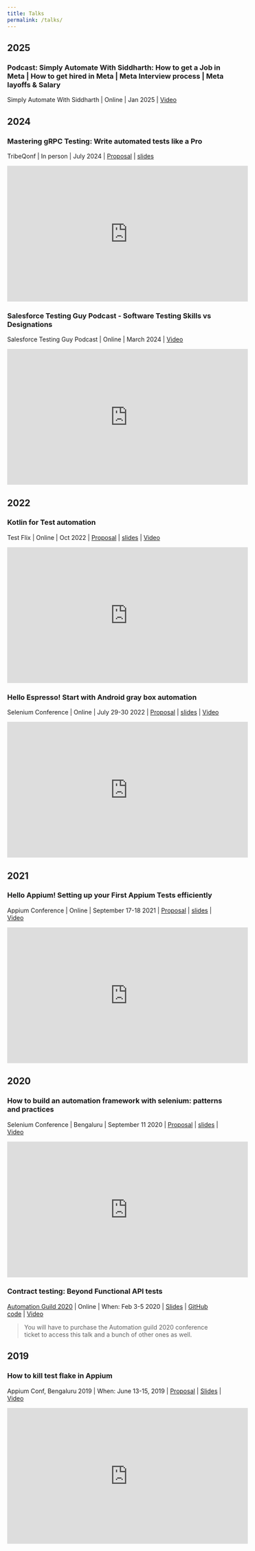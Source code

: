 ```yaml
---
title: Talks
permalink: /talks/
---
```


## 2025

### Podcast: Simply Automate With Siddharth: How to get a Job in Meta | How to get hired in Meta | Meta Interview process | Meta layoffs & Salary

Simply Automate With Siddharth | Online | Jan 2025 |
[Video](https://youtu.be/oavvaHazL-w?si=aOzTf5v21pM6Xfj4)

## 2024

### Mastering gRPC Testing: Write automated tests like a Pro

TribeQonf | In person | July 2024 |
[Proposal](https://www.thetesttribe.com/tribeqonf/gaurav-s/#ttt-key-takeaways)
|
[slides](https://docs.google.com/presentation/d/e/2PACX-1vTpW84YaOPWIauhb4Iv7j1kv_iNR-PE_okDygXjgxmLs6qNd_tPPsJEvoAYsRmUTW5iG4LxxPG9-Nwv/pub?start=false&loop=true&delayms=10000&slide=id.p1)

<iframe src="https://docs.google.com/presentation/d/e/2PACX-1vTpW84YaOPWIauhb4Iv7j1kv_iNR-PE_okDygXjgxmLs6qNd_tPPsJEvoAYsRmUTW5iG4LxxPG9-Nwv/embed?start=false&loop=false&delayms=3000" frameborder="0" width="560" height="315" allowfullscreen="true" mozallowfullscreen="true" webkitallowfullscreen="true"></iframe>

### Salesforce Testing Guy Podcast - Software Testing Skills vs Designations

Salesforce Testing Guy Podcast | Online | March 2024 |
[Video](https://www.youtube.com/watch?v=DjPXx6Ea9wU)

<iframe width="560" height="315" src="https://www.youtube.com/embed/DjPXx6Ea9wU?si=3o8hzE04ZQgw5SCy" title="YouTube video player" frameborder="0" allow="accelerometer; autoplay; clipboard-write; encrypted-media; gyroscope; picture-in-picture; web-share" referrerpolicy="strict-origin-when-cross-origin" allowfullscreen></iframe>

## 2022

### Kotlin for Test automation

Test Flix | Online | Oct 2022 |
[Proposal](https://www.thetesttribe.com/testflix-2022-gaurav-singh/)
|
[slides](https://docs.google.com/presentation/d/e/2PACX-1vRRLUYtO2rmfOBoYDV5IZZEgClf5EwYVelT6ssunzF74uvMi3pcax0Mhz8XeAtOiynUxqBhGWoSqE9_/pub?start=false&loop=false&delayms=3000)
| [Video](https://www.youtube.com/watch?v=RIvdsJzF0Yk)

<iframe width="560" height="315" src="https://www.youtube.com/embed/RIvdsJzF0Yk" title="YouTube video player" frameborder="0" allow="accelerometer; autoplay; clipboard-write; encrypted-media; gyroscope; picture-in-picture" allowfullscreen></iframe>

### Hello Espresso! Start with Android gray box automation

Selenium Conference | Online | July 29-30 2022 |
[Proposal](https://confengine.com/conferences/selenium-conf-2022/proposal/16690/hello-espresso-start-with-android-gray-box-automation)
|
[slides](https://docs.google.com/presentation/d/e/2PACX-1vRHHRilmbqc3G4hvX7n1q_aq4VYaBK2oKeD3aPMs1KQNX2BTztGWKYdFtsCU5ne_TaPzV7_Vx5ZgqOz/pub?start=false&loop=false&delayms=3000)
| [Video](https://www.youtube.com/watch?v=6A0fwVamKfo)

<iframe width="560" height="315" src="https://www.youtube.com/embed/6A0fwVamKfo" title="YouTube video player" frameborder="0" allow="accelerometer; autoplay; clipboard-write; encrypted-media; gyroscope; picture-in-picture" allowfullscreen></iframe>

## 2021

### Hello Appium! Setting up your First Appium Tests efficiently

Appium Conference | Online | September 17-18 2021 |
[Proposal](https://confengine.com/conferences/appium-conf-2021/proposal/15501/hello-appium-setting-up-your-first-appium-tests-efficiently)
| [slides](https://automationhacks.io/slides/2021/appium-conf/hello-appium-writing-your-first-tests/00-welcome/) |
[Video](https://www.youtube.com/watch?v=907U1VP0RpA&list=PL9Z-JgiTsOYRCcJhDfmKAah9XmAp2b903&index=11&t=277s)

<iframe width="560" height="315" src="https://www.youtube.com/embed/907U1VP0RpA" title="YouTube video player" frameborder="0" allow="accelerometer; autoplay; clipboard-write; encrypted-media; gyroscope; picture-in-picture" allowfullscreen></iframe>

## 2020

### How to build an automation framework with selenium: patterns and practices

Selenium Conference | Bengaluru | September 11 2020 |
[Proposal](https://confengine.com/selenium-conf-2020/proposal/13303/how-to-build-an-automation-framework-with-selenium-patterns-and-practices)
|
[slides](https://automationhacks.io/slides/2020/se-conf/how-to-build-an-automation-framework-with-selenium/01-introduction.html)
| [Video](https://www.youtube.com/watch?v=ZZ82P3teH0w&t=52s)

<iframe width="560" height="315" src="https://www.youtube.com/embed/ZZ82P3teH0w" title="YouTube video player" frameborder="0" allow="accelerometer; autoplay; clipboard-write; encrypted-media; gyroscope; picture-in-picture" allowfullscreen></iframe>

### Contract testing: Beyond Functional API tests

[Automation Guild 2020](https://www.youtube.com/watch?v=yv9P0CCY5e8) | Online | When: Feb 3-5 2020 |
[Slides](https://www.slideshare.net/GauravSingh676/contract-testing-beyond-api-functional-testing-226876827) |
[GitHub code](https://github.com/gaurav-singh/grasp-contract-testing) |
[Video](https://guildconferences.com/topic/gaurav-singh-api/)

> You will have to purchase the Automation guild 2020 conference ticket to access this talk and a bunch of other ones as
> well.

## 2019

### How to kill test flake in Appium

Appium Conf, Bengaluru 2019 | When: June 13-15, 2019 |
[Proposal](https://confengine.com/appium-conf-2019/proposal/8698/how-to-kill-test-flake-in-appium) |
[Slides](https://www.slideshare.net/GauravSingh676/how-to-kill-test-flake-in-appium-149375675) |
[Video](https://www.youtube.com/watch?v=yv9P0CCY5e8)

<iframe width="560" height="315" src="https://www.youtube.com/embed/yv9P0CCY5e8" title="YouTube video player" frameborder="0" allow="accelerometer; autoplay; clipboard-write; encrypted-media; gyroscope; picture-in-picture" allowfullscreen></iframe>

